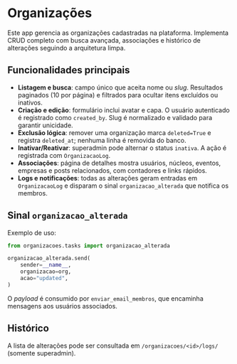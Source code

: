# Organizações

Este app gerencia as organizações cadastradas na plataforma. Implementa CRUD completo com busca avançada, associações e histórico de alterações seguindo a arquitetura limpa.

## Funcionalidades principais

- **Listagem e busca**: campo único que aceita nome ou *slug*. Resultados paginados (10 por página) e filtrados para ocultar itens excluídos ou inativos.
- **Criação e edição**: formulário inclui avatar e capa. O usuário autenticado é registrado como `created_by`. Slug é normalizado e validado para garantir unicidade.
- **Exclusão lógica**: remover uma organização marca `deleted=True` e registra `deleted_at`; nenhuma linha é removida do banco.
- **Inativar/Reativar**: superadmin pode alternar o status `inativa`. A ação é registrada com `OrganizacaoLog`.
- **Associações**: página de detalhes mostra usuários, núcleos, eventos, empresas e posts relacionados, com contadores e links rápidos.
- **Logs e notificações**: todas as alterações geram entradas em `OrganizacaoLog` e disparam o sinal `organizacao_alterada` que notifica os membros.

## Sinal `organizacao_alterada`

Exemplo de uso:

```python
from organizacoes.tasks import organizacao_alterada

organizacao_alterada.send(
    sender=__name__,
    organizacao=org,
    acao="updated",
)
```

O *payload* é consumido por `enviar_email_membros`, que encaminha mensagens aos usuários associados.

## Histórico

A lista de alterações pode ser consultada em `/organizacoes/<id>/logs/` (somente superadmin).
